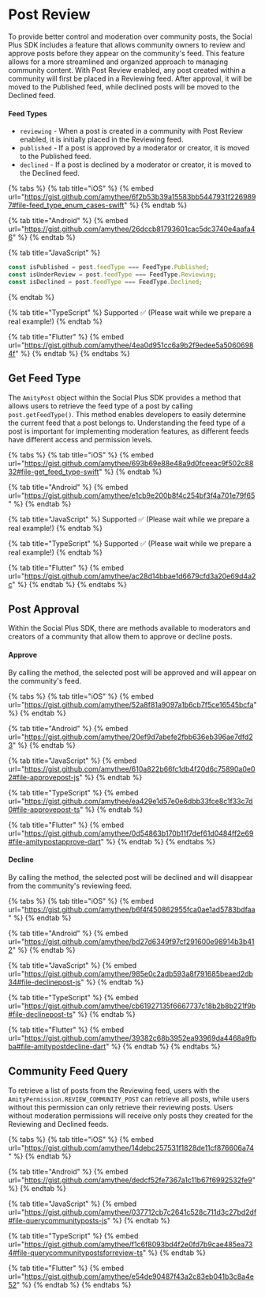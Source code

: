 # Post Review

To provide better control and moderation over community posts, the Social Plus SDK includes a feature that allows community owners to review and approve posts before they appear on the community's feed. This feature allows for a more streamlined and organized approach to managing community content. With Post Review enabled, any post created within a community will first be placed in a Reviewing feed. After approval, it will be moved to the Published feed, while declined posts will be moved to the Declined feed.

#### Feed Types

* `reviewing` - When a post is created in a community with Post Review enabled, it is initially placed in the Reviewing feed.
* `published` - If a post is approved by a moderator or creator, it is moved to the Published feed.
* `declined` - If a post is declined by a moderator or creator, it is moved to the Declined feed.

{% tabs %}
{% tab title="iOS" %}
{% embed url="https://gist.github.com/amythee/6f2b53b39a15583bb5447931f2269897#file-feed_type_enum_cases-swift" %}
{% endtab %}

{% tab title="Android" %}
{% embed url="https://gist.github.com/amythee/26dccb81793601cac5dc3740e4aafa46" %}
{% endtab %}

{% tab title="JavaScript" %}
```javascript
const isPublished = post.feedType === FeedType.Published;
const isUnderReview = post.feedType === FeedType.Reviewing;
const isDeclined = post.feedType === FeedType.Declined;
```
{% endtab %}

{% tab title="TypeScript" %}
Supported ✅ (Please wait while we prepare a real example!)
{% endtab %}

{% tab title="Flutter" %}
{% embed url="https://gist.github.com/amythee/4ea0d951cc6a9b2f9edee5a50606984f" %}
{% endtab %}
{% endtabs %}

## Get Feed Type

The `AmityPost` object within the Social Plus SDK provides a method that allows users to retrieve the feed type of a post by calling `post.getFeedType()`. This method enables developers to easily determine the current feed that a post belongs to. Understanding the feed type of a post is important for implementing moderation features, as different feeds have different access and permission levels.

{% tabs %}
{% tab title="iOS" %}
{% embed url="https://gist.github.com/amythee/693b69e88e48a9d0fceeac9f502c8832#file-get_feed_type-swift" %}
{% endtab %}

{% tab title="Android" %}
{% embed url="https://gist.github.com/amythee/e1cb9e200b8f4c254bf3f4a701e79f65" %}
{% endtab %}

{% tab title="JavaScript" %}
Supported ✅ (Please wait while we prepare a real example!)
{% endtab %}

{% tab title="TypeScript" %}
Supported ✅ (Please wait while we prepare a real example!)
{% endtab %}

{% tab title="Flutter" %}
{% embed url="https://gist.github.com/amythee/ac28d14bbae1d6679cfd3a20e69d4a2c" %}
{% endtab %}
{% endtabs %}

## Post Approval

Within the Social Plus SDK, there are methods available to moderators and creators of a community that allow them to approve or decline posts.

#### Approve

By calling the method, the selected post will be approved and will appear on the community's feed.&#x20;

{% tabs %}
{% tab title="iOS" %}
{% embed url="https://gist.github.com/amythee/52a8f81a9097a1b6cb7f5ce16545bcfa" %}
{% endtab %}

{% tab title="Android" %}
{% embed url="https://gist.github.com/amythee/20ef9d7abefe2fbb636eb396ae7dfd23" %}
{% endtab %}

{% tab title="JavaScript" %}
{% embed url="https://gist.github.com/amythee/610a822b66fc1db4f20d6c75890a0e02#file-approvepost-js" %}
{% endtab %}

{% tab title="TypeScript" %}
{% embed url="https://gist.github.com/amythee/ea429e1d57e0e6dbb33fce8c1f33c7d0#file-approvepost-ts" %}
{% endtab %}

{% tab title="Flutter" %}
{% embed url="https://gist.github.com/amythee/0d54863b170b11f7def61d0484ff2e69#file-amitypostapprove-dart" %}
{% endtab %}
{% endtabs %}

#### Decline

By calling the method, the selected post will be declined and will disappear from the community's reviewing feed.&#x20;

{% tabs %}
{% tab title="iOS" %}
{% embed url="https://gist.github.com/amythee/b6f4f450862955fca0ae1ad5783bdfaa" %}
{% endtab %}

{% tab title="Android" %}
{% embed url="https://gist.github.com/amythee/bd27d6349f97cf291600e98914b3b412" %}
{% endtab %}

{% tab title="JavaScript" %}
{% embed url="https://gist.github.com/amythee/985e0c2adb593a8f791685beaed2db34#file-declinepost-js" %}
{% endtab %}

{% tab title="TypeScript" %}
{% embed url="https://gist.github.com/amythee/cb61927135f6667737c18b2b8b221f9b#file-declinepost-ts" %}
{% endtab %}

{% tab title="Flutter" %}
{% embed url="https://gist.github.com/amythee/39382c68b3952ea93969da4468a9fbba#file-amitypostdecline-dart" %}
{% endtab %}
{% endtabs %}

## Community Feed Query

To retrieve a list of posts from the Reviewing feed, users with the `AmityPermission.REVIEW_COMMUNITY_POST` can retrieve all posts, while users without this permission can only retrieve their reviewing posts. Users without moderation permissions will receive only posts they created for the Reviewing and Declined feeds.

{% tabs %}
{% tab title="iOS" %}
{% embed url="https://gist.github.com/amythee/14debc257531f1828de11cf876606a74" %}
{% endtab %}

{% tab title="Android" %}
{% embed url="https://gist.github.com/amythee/dedcf52fe7367a1c11b67f6992532fe9" %}
{% endtab %}

{% tab title="JavaScript" %}
{% embed url="https://gist.github.com/amythee/037712cb7c2641c528c711d3c27bd2df#file-querycommunityposts-js" %}
{% endtab %}

{% tab title="TypeScript" %}
{% embed url="https://gist.github.com/amythee/f1c6f8093bd4f2e0fd7b9cae485ea734#file-querycommunitypostsforreview-ts" %}
{% endtab %}

{% tab title="Flutter" %}
{% embed url="https://gist.github.com/amythee/e54de90487f43a2c83eb041b3c8a4e52" %}
{% endtab %}
{% endtabs %}
